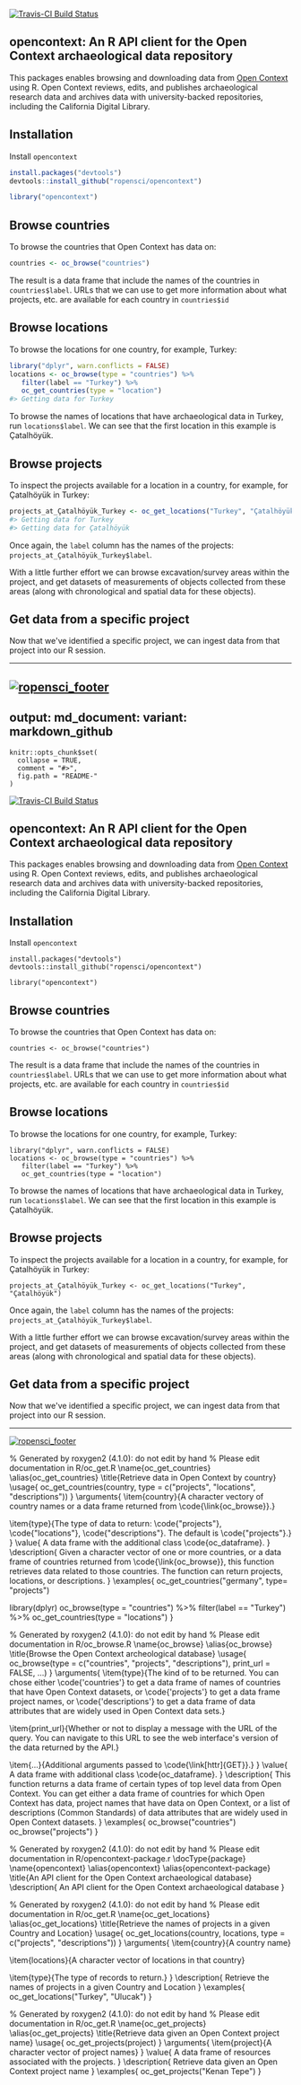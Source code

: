 <!-- README.md is generated from README.Rmd. Please edit that file -->
[![Travis-CI Build Status](https://travis-ci.org/ropensci/opencontext.png?branch=master)](https://travis-ci.org/ropensci/opencontext)

opencontext: An R API client for the Open Context archaeological data repository
--------------------------------------------------------------------------------

This packages enables browsing and downloading data from [Open Context](http://opencontext.org/) using R. Open Context reviews, edits, and publishes archaeological research data and archives data with university-backed repositories, including the California Digital Library.

Installation
------------

Install `opencontext`

``` r
install.packages("devtools")
devtools::install_github("ropensci/opencontext")
```

``` r
library("opencontext")
```

Browse countries
----------------

To browse the countries that Open Context has data on:

``` r
countries <- oc_browse("countries")
```

The result is a data frame that include the names of the countries in `countries$label`. URLs that we can use to get more information about what projects, etc. are available for each country in `countries$id`

Browse locations
----------------

To browse the locations for one country, for example, Turkey:

``` r
library("dplyr", warn.conflicts = FALSE)
locations <- oc_browse(type = "countries") %>%
   filter(label == "Turkey") %>%
   oc_get_countries(type = "location")
#> Getting data for Turkey
```

To browse the names of locations that have archaeological data in Turkey, run `locations$label`. We can see that the first location in this example is Çatalhöyük.

Browse projects
---------------

To inspect the projects available for a location in a country, for example, for Çatalhöyük in Turkey:

``` r
projects_at_Çatalhöyük_Turkey <- oc_get_locations("Turkey", "Çatalhöyük")
#> Getting data for Turkey
#> Getting data for Çatalhöyük
```

Once again, the `label` column has the names of the projects: `projects_at_Çatalhöyük_Turkey$label`.

With a little further effort we can browse excavation/survey areas within the project, and get datasets of measurements of objects collected from these areas (along with chronological and spatial data for these objects).

Get data from a specific project
--------------------------------

Now that we've identified a specific project, we can ingest data from that project into our R session.

------------------------------------------------------------------------

[![ropensci\_footer](http://ropensci.org/public_images/github_footer.png)](http://ropensci.org)
---
output:
  md_document:
    variant: markdown_github
---

<!-- README.md is generated from README.Rmd. Please edit that file -->

```{r, echo = FALSE}
knitr::opts_chunk$set(
  collapse = TRUE,
  comment = "#>",
  fig.path = "README-"
)
```

[![Travis-CI Build Status](https://travis-ci.org/ropensci/opencontext.png?branch=master)](https://travis-ci.org/ropensci/opencontext)

## opencontext: An R API client for the Open Context archaeological data repository

This packages enables browsing and downloading data from [Open Context](http://opencontext.org/) using R. Open Context reviews, edits, and publishes archaeological research data and archives data with university-backed repositories, including the California Digital Library.

## Installation

Install `opencontext`

```{r eval=FALSE}
install.packages("devtools")
devtools::install_github("ropensci/opencontext")
```

```{r}
library("opencontext")
```

## Browse countries 

To browse the countries that Open Context has data on:

```{r}
countries <- oc_browse("countries")
```

The result is a data frame that include the names of the countries in `countries$label`. URLs that we can use to get more information about what projects, etc. are available for each country in `countries$id`

## Browse locations

To browse the locations for one country, for example, Turkey:

```{r}
library("dplyr", warn.conflicts = FALSE)
locations <- oc_browse(type = "countries") %>%
   filter(label == "Turkey") %>%
   oc_get_countries(type = "location")
```

To browse the names of locations that have archaeological data in Turkey, run `locations$label`. We can see that the first location in this example is Çatalhöyük. 

## Browse projects

To inspect the projects available for a location in a country, for example, for Çatalhöyük in Turkey:

```{r}
projects_at_Çatalhöyük_Turkey <- oc_get_locations("Turkey", "Çatalhöyük")
```

Once again, the `label` column has the names of the projects: `projects_at_Çatalhöyük_Turkey$label`. 

With a little further effort we can browse excavation/survey areas within the project, and get datasets of measurements of objects collected from these areas (along with chronological and spatial data for these objects).

## Get data from a specific project

Now that we've identified a specific project, we can ingest data from that project into our R session. 



---
[![ropensci_footer](http://ropensci.org/public_images/github_footer.png)](http://ropensci.org)

% Generated by roxygen2 (4.1.0): do not edit by hand
% Please edit documentation in R/oc_get.R
\name{oc_get_countries}
\alias{oc_get_countries}
\title{Retrieve data in Open Context by country}
\usage{
oc_get_countries(country, type = c("projects", "locations", "descriptions"))
}
\arguments{
\item{country}{A character vectory of country names or a data frame
returned from \code{\link{oc_browse}}.}

\item{type}{The type of data to return: \code{"projects"},
\code{"locations"}, \code{"descriptions"}. The default is
\code{"projects"}.}
}
\value{
A data frame with the additional class \code{oc_dataframe}.
}
\description{
Given a character vector of one or more countries, or a data frame of
countries returned from \code{\link{oc_browse}}, this function retrieves data
related to those countries. The function can return projects, locations, or
descriptions.
}
\examples{
oc_get_countries("germany", type= "projects")

library(dplyr)
oc_browse(type = "countries") \%>\%
  filter(label == "Turkey") \%>\%
  oc_get_countries(type = "locations")
}

% Generated by roxygen2 (4.1.0): do not edit by hand
% Please edit documentation in R/oc_browse.R
\name{oc_browse}
\alias{oc_browse}
\title{Browse the Open Context archeological database}
\usage{
oc_browse(type = c("countries", "projects", "descriptions"),
  print_url = FALSE, ...)
}
\arguments{
\item{type}{The kind of to be returned. You can chose either
\code{'countries'} to get a data frame of names of countries that have Open
Context datasets, or \code{'projects'} to get a data frame project names,
or \code{'descriptions'} to get a data frame of data attributes that are
widely used in Open Context data sets.}

\item{print_url}{Whether or not to display a message with the URL of the
query. You can navigate to this URL to see the web interface's version of
the data returned by the API.}

\item{...}{Additional arguments passed to \code{\link[httr]{GET}}.}
}
\value{
A data frame with additional class \code{oc_dataframe}.
}
\description{
This function returns a data frame of certain types of top level data from
Open Context. You can get either a data frame of countries for which Open
Context has data, project names that have data on Open Context, or a list of
descriptions (Common Standards) of data attributes that are widely used in
Open Context datasets.
}
\examples{
oc_browse("countries")
oc_browse("projects")
}

% Generated by roxygen2 (4.1.0): do not edit by hand
% Please edit documentation in R/opencontext-package.r
\docType{package}
\name{opencontext}
\alias{opencontext}
\alias{opencontext-package}
\title{An API client for the Open Context archaeological database}
\description{
An API client for the Open Context archaeological database
}

% Generated by roxygen2 (4.1.0): do not edit by hand
% Please edit documentation in R/oc_get.R
\name{oc_get_locations}
\alias{oc_get_locations}
\title{Retrieve the names of projects in a given Country and Location}
\usage{
oc_get_locations(country, locations, type = c("projects", "descriptions"))
}
\arguments{
\item{country}{A country name}

\item{locations}{A character vector of locations in that country}

\item{type}{The type of records to return.}
}
\description{
Retrieve the names of projects in a given Country and Location
}
\examples{
oc_get_locations("Turkey", "Ulucak")
}

% Generated by roxygen2 (4.1.0): do not edit by hand
% Please edit documentation in R/oc_get.R
\name{oc_get_projects}
\alias{oc_get_projects}
\title{Retrieve data given an Open Context project name}
\usage{
oc_get_projects(project)
}
\arguments{
\item{project}{A character vector of project names}
}
\value{
A data frame of resources associated with the projects.
}
\description{
Retrieve data given an Open Context project name
}
\examples{
oc_get_projects("Kenan Tepe")
}

